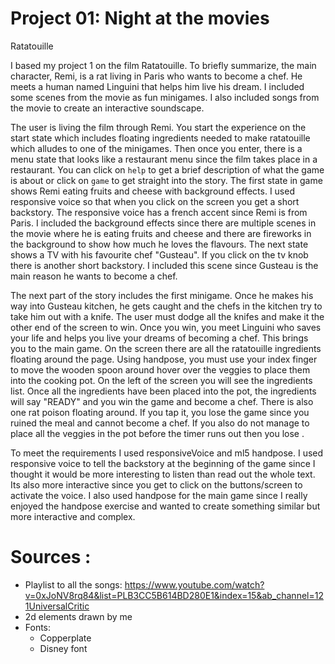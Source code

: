 # Project 01: Night at the movies
Ratatouille

I based my project 1 on the film Ratatouille. To briefly summarize, the main character, Remi, is a rat living in Paris who wants to become a chef. He meets a human named Linguini that helps him live his dream. I included some scenes from the movie as fun minigames. I also included songs from the movie to create an interactive soundscape.

The user is living the film through Remi. You start the experience on the start state which includes floating ingredients needed to make ratatouille which alludes to one of the minigames. Then once you enter, there is a menu state that looks like a restaurant menu since the film takes place in a restaurant. You can click on `help` to get a brief description of what the game is about or click on `game` to get straight into the story. The first state in game shows Remi eating fruits and cheese with background effects. I used responsive voice so that when you click on the screen you get a short backstory. The responsive voice has a french accent since Remi is from Paris. I included the background effects since there are multiple scenes in the movie where he is eating fruits and cheese and there are fireworks in the background to show how much he loves the flavours. The next state shows a TV with his favourite chef "Gusteau". If you click on the tv knob there is another short backstory. I included this scene since Gusteau is the main reason he wants to become a chef.

The next part of the story includes the first minigame. Once he makes his way into Gusteau kitchen, he gets caught and the chefs in the kitchen try to take him out with a knife. The user must dodge all the knifes and make it the other end of the screen to win. Once you win, you meet Linguini who saves your life and helps you live your dreams of becoming a chef. This brings you to the main game. On the screen there are all the ratatouille ingredients floating around the page. Using handpose, you must use your index finger to move the wooden spoon around hover over the veggies to place them into the cooking pot. On the left of the screen you will see the ingredients list. Once all the ingredients have been placed into the pot, the ingredients will say "READY" and you win the game and become a chef. There is also one rat poison floating around. If you tap it, you lose the game since you ruined the meal and cannot become a chef. If you also do not manage to place all the veggies in the pot before the timer runs out then you lose .

To meet the requirements I used responsiveVoice and ml5 handpose. I used responsive voice to tell the backstory at the beginning of the game since I thought it would be more interesting to listen than read out the whole text. Its also more interactive since you get to click on the buttons/screen to activate the voice. I also used handpose for the main game since I really enjoyed the handpose exercise and wanted to create something similar but more interactive and complex.

Sources :
========
-  Playlist to all the songs: https://www.youtube.com/watch?v=0xJoNV8rq84&list=PLB3CC5B614BD280E1&index=15&ab_channel=121UniversalCritic
- 2d elements drawn by me
- Fonts:
    - Copperplate
    - Disney font
